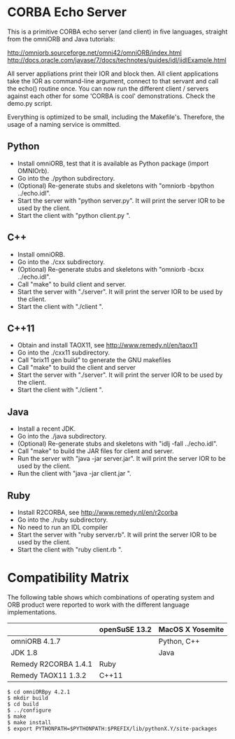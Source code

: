 # CORBA Echo Server

This is a primitive CORBA echo server (and client) in five languages, straight from the omniORB and Java tutorials:

http://omniorb.sourceforge.net/omni42/omniORB/index.html
http://docs.oracle.com/javase/7/docs/technotes/guides/idl/jidlExample.html

All server appliations print their IOR and block then. All client applications take the IOR as command-line argument, connect to that servant and call the echo() routine once. You can now run the different client / servers against each other for some 'CORBA is cool' demonstrations. Check the demo.py script.

Everything is optimized to be small, including the Makefile's. Therefore, the usage of a naming service is ommitted.

## Python
- Install omniORB, test that it is available as Python package (import OMNIOrb).
- Go into the ./python subdirectory.
- (Optional) Re-generate stubs and skeletons with "omniorb -bpython ../echo.idl".
- Start the server with "python server.py". It will print the server IOR to be used by the client.
- Start the client with "python client.py <IOR>".

## C++
- Install omniORB.
- Go into the ./cxx subdirectory.
- (Optional) Re-generate stubs and skeletons with "omniorb -bcxx ../echo.idl".
- Call "make" to build client and server.
- Start the server with "./server". It will print the server IOR to be used by the client.
- Start the client with "./client <IOR>".

## C++11
- Obtain and install TAOX11, see http://www.remedy.nl/en/taox11
- Go into the ./cxx11 subdirectory.
- Call "brix11 gen build" to generate the GNU makefiles
- Call "make" to build the client and server
- Start the server with "./server". It will print the server IOR to be used by the client.
- Start the client with "./client <IOR>".

## Java
- Install a recent JDK.
- Go into the ./java subdirectory.
- (Optional) Re-generate stubs and skeletons with "idlj -fall ../echo.idl".
- Call "make" to build the JAR files for client and server.
- Run the server with "java -jar server.jar".  It will print the server IOR to be used by the client.
- Run the client with "java -jar client.jar <IOR>".

## Ruby
- Install R2CORBA, see http://www.remedy.nl/en/r2corba
- Go into the ./ruby subdirectory.
- No need to run an IDL compiler
- Start the server with "ruby server.rb". It will print the server IOR to be used by the client.
- Start the client with "ruby client.rb <IOR>".

# Compatibility Matrix

The following table shows which combinations of operating system and ORB product were reported to work with the different language implementations.

|                      | openSuSE 13.2  | MacOS X Yosemite  |
|----------------------|----------------|-------------------|
| omniORB 4.1.7        |                | Python, C++       |
| JDK 1.8              |                | Java              |
| Remedy R2CORBA 1.4.1 | Ruby           |                   |
| Remedy TAOX11 1.3.2  | C++11          |                   |

```
$ cd omniORBpy 4.2.1
$ mkdir build
$ cd build
$ ../configure
$ make
$ make install
$ export PYTHONPATH=$PYTHONPATH:$PREFIX/lib/pythonX.Y/site-packages
```
